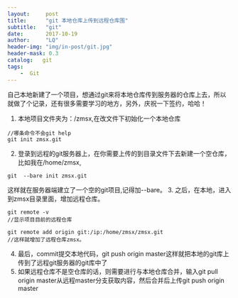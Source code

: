```yaml
---
layout:     post
title:      "git 本地仓库上传到远程仓库围"
subtitle:   "git"
date:       2017-10-19
author:     "LQ"
header-img: "img/in-post/git.jpg"
header-mask: 0.3
catalog:   git
tags:
    -  Git
---
```

自己本地新建了一个项目，想通过git来将本地仓库传到服务器的仓库上去，所以就做了个记录，还有很多需要学习的地方，另外，庆祝一下签约，哈哈！
1. 本地项目文件夹为：/zmsx,在改文件下初始化一个本地仓库
    
```
//哪条命令不会git help
git init zmsx.git
```
2. 登录到远程的git服务器上，在你需要上传的到目录文件下去新建一个空仓库，比如我在/home/zmsx,

```
git  --bare init zmsx.git
```
这样就在服务器端建立了一个空的git项目,记得加--bare。
3. 之后，在本地，进入到zmsx目录里面，增加远程仓库。

```
git remote -v  
//显示项目目前的远程仓库
```

```
git remote add origin git:/ip:/home/zmsx/zmsx.git
//这样就增加了远程仓库zmsx。
```
4. 最后，commit提交本地代码，git push origin master这样就把本地的git库上传到了远程git服务器的git库中了
5. 如果远程仓库不是空仓库的话，则需要进行与本地仓库合并，输入git pull origin master从远程master分支获取内容，然后合并后上传git push origin master


